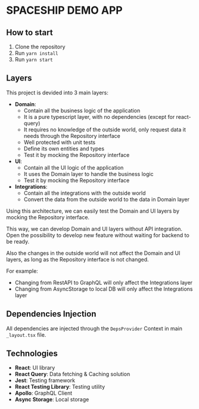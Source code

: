 # SPACESHIP DEMO APP

## How to start
1. Clone the repository
2. Run `yarn install`
3. Run `yarn start`

## Layers

This project is devided into 3 main layers:
- **Domain**:
  - Contain all the business logic of the application
  - It is a pure typescript layer, with no dependencies (except for react-query)
  - It requires no knowledge of the outside world, only request data it needs through the Repository interface
  - Well protected with unit tests
  - Define its own entities and types
  - Test it by mocking the Repository interface
- **UI**:
  - Contain all the UI logic of the application
  - It uses the Domain layer to handle the business logic
  - Test it by mocking the Repository interface
- **Integrations**:
  - Contain all the integrations with the outside world
  - Convert the data from the outside world to the data in Domain layer

Using this architecture, we can easily test the Domain and UI layers by mocking the Repository interface. 

This way, we can develop Domain and UI layers without API integration. Open the possibility to develop new feature without waiting for backend to be ready.

Also the changes in the outside world will not affect the Domain and UI layers, as long as the Repository interface is not changed.

For example:
- Changing from RestAPI to GraphQL will only affect the Integrations layer
- Changing from AsyncStorage to local DB will only affect the Integrations layer

## Dependencies Injection
All dependencies are injected through the `DepsProvider` Context in main `_layout.tsx` file.

## Technologies
- **React**: UI library
- **React Query**: Data fetching & Caching solution
- **Jest**: Testing framework
- **React Testing Library**: Testing utility
- **Apollo**: GraphQL Client
- **Async Storage**: Local storage
